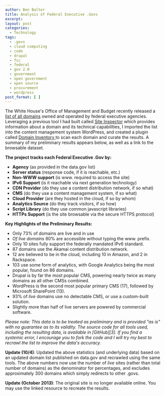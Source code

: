 ```yaml
---
author: Ben Balter
title: Analysis of Federal Executive .Govs
excerpt:
layout: post
categories:
  - Technology
tags:
  - .govs
  - cloud computing
  - code
  - drupal
  - fcc
  - federal
  - gov 2.0
  - government
  - open government
  - open source
  - procurement
  - wordpress
post_format: [ ]
---
```

The White House's Office of Management and Budget recently released a[ list of all domains](https://explore.data.gov/Federal-Government-Finances-and-Employment/Federal-Executive-Branch-Internet-Domains/ymya-7799/widget_preview?width=500&height=425&variation=md55-89i9) owned and operated by federal executive agencies. Leveraging a previous tool I had built called [Site Inspector](https://github.com/benbalter/Site-Inspector) which provides information about a domain and its technical capabilities, I imported the list into the content management system WordPress, and created a plugin called [Domain Inventory ](https://github.com/benbalter/Domain-Inventory)to scan each domain and curate the results. A summary of my preliminary results appears below, as well as a link to the browsable dataset.

**The project tracks each Federal Executive .Gov by:**

*   **Agency** (as provided in the data.gov list)
*   **Server status** (response code, if it is reachable, etc.)
*   **Non-WWW support** (is www. required to access the site)
*   **IPv6 Support** (is it reachable via next generation technology)
*   **CDN Provider** (do they use a content distribution network, if so what)
*   **CMS** (do they use a content management system, if so what)
*   **Cloud Provider** (are they hosted in the cloud, if so by whom)
*   **Analytics Source** (do they track visitors, if so how)
*   **Script Library** (do they use common javascript libraries)
*   **HTTPs Support** (is the site browsable via the secure HTTPS protocol)

**Key Highlights of the Preliminary Results:**

* Only 73% of domains are live and in use
* *Of live domains* 80% are accessible without typing the www. prefix.
* Only 10 sites fully support the federally mandated IPv6 standard.
* 87 domains use the Akamai content distribution network.
* 12 are believed to be in the cloud, including 10 in Amazon, and 2 in Rackspace.
* 103 use some form of analytics, with Google Analytics being the most popular, found on 86 domains.
* Drupal is by far the most popular CMS, powering nearly twice as many domains as all other CMSs combined.
* WordPress is the second most popular primary CMS (17), followed by Microsoft SharePoint (13).
* 93% of *live* domains use no detectable CMS, or use a custom-built solution.
* Slightly more than half of live servers are powered by commercial software.

*Please note: This data is to be treated as preliminary and is provided "as is" with no guarantee as to its validity. The source code for all tools used, including the resulting data, is available in [GitHub][3]. If you find a systemic error, I encourage you to fork the code and I will try my best to recrawl the list to improve the data's accuracy.*

**Update (10/4)**: Updated the above statistics (and underlying data) based on an updated domain list published on data.gov and recrawled using the same tools. The above numbers now use the number of *live* sites (rather than total number of domains) as the denominator for percentages, and excludes approximately 300 domains which simply redirects to other .govs.

**Update (October 2013)**: The original site is no longer available online. You may use the linked resource to recreate the results.

